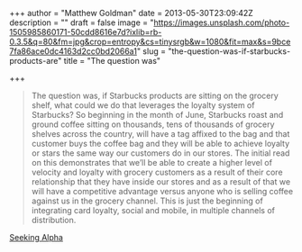 +++
author = "Matthew Goldman"
date = 2013-05-30T23:09:42Z
description = ""
draft = false
image = "https://images.unsplash.com/photo-1505985860171-50cdd8616e7d?ixlib=rb-0.3.5&q=80&fm=jpg&crop=entropy&cs=tinysrgb&w=1080&fit=max&s=9bce7fa86ace0dc4163d2cc0bd2066a1"
slug = "the-question-was-if-starbucks-products-are"
title = "The question was"

+++


> The question was, if Starbucks products are sitting on the grocery shelf, what could we do that leverages the loyalty system of Starbucks? So beginning in the month of June, Starbucks roast and ground coffee sitting on thousands, tens of thousands of grocery shelves across the country, will have a tag affixed to the bag and that customer buys the coffee bag and they will be able to achieve loyalty or stars the same way our customers do in our stores. The initial read on this demonstrates that we’ll be able to create a higher level of velocity and loyalty with grocery customers as a result of their core relationship that they have inside our stores and as a result of that we will have a competitive advantage versus anyone who is selling coffee against us in the grocery channel. This is just the beginning of integrating card loyalty, social and mobile, in multiple channels of distribution.

[Seeking Alpha](http://seekingalpha.com/article/1467951-starbucks-ceo-presents-at-2013-sanford-c-bernstein-strategic-decisions-conference-transcript?page=3)


